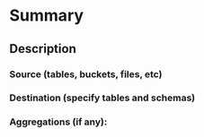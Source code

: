 # Summary

## Description

### Source (tables, buckets, files, etc)

### Destination (specify tables and schemas)

### Aggregations (if any):

